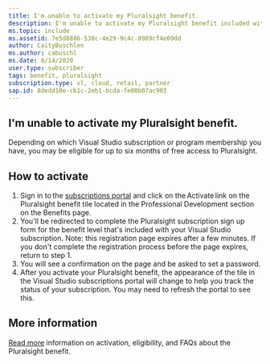 ```yaml
---
title: I'm unable to activate my Pluralsight benefit.
description: I'm unable to activate my Pluralsight benefit included with my Visual Studio subscription? 
ms.topic: include
ms.assetid: 7e5d8886-538c-4e29-9c4c-8989cf4e09dd
author: CaityBuschlen
ms.author: cabuschl
ms.date: 8/14/2020
user.type: subscriber
tags: benefit, pluralsight
subscription.type: vl, cloud, retail, partner
sap.id: 8dedd10e-cb1c-2eb1-bcda-fe00b07ac903
---
```


## I'm unable to activate my Pluralsight benefit.

Depending on which Visual Studio subscription or program membership you have, you may be eligible for up to six months of free access to Pluralsight.  

## How to activate 
1. Sign in to the [subscriptions portal](https://my.visualstudio.com/benefits) and click on the Activate link on the Pluralsight benefit tile located in the Professional Development section on the Benefits page. 
1. You'll be redirected to complete the Pluralsight subscription sign up form for the benefit level that's included with your Visual Studio subscription. Note:
this registration page expires after a few minutes. If you don't complete the registration process before the page expires, return to step 1. 
1. You will see a confirmation on the page and be asked to set a password. 
1. After you activate your Pluralsight benefit, the appearance of the tile in the Visual Studio subscriptions portal will change to help you track the status of your subscription. You may need to refresh the portal to see this. 

## More information 
[Read more](https://docs.microsoft.com/visualstudio/subscriptions/vs-pluralsight) information on activation, eligibility, and FAQs about the Pluralsight benefit.  